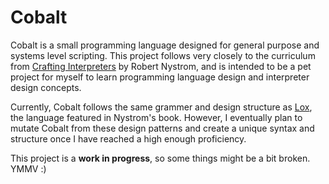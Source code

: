 # Cobalt
Cobalt is a small programming language designed for general purpose and systems level scripting. This project follows very closely to the curriculum from [Crafting Interpreters](http://craftinginterpreters.com/) by Robert Nystrom, and is intended to be a pet project for myself to learn programming language design and interpreter design concepts.

Currently, Cobalt follows the same grammer and design structure as [Lox](https://github.com/munificent/craftinginterpreters), the language featured in Nystrom's book. However, I eventually plan to mutate Cobalt from these design patterns and create a unique syntax and structure once I have reached a high enough proficiency.

This project is a **work in progress**, so some things might be a bit broken. YMMV :)
